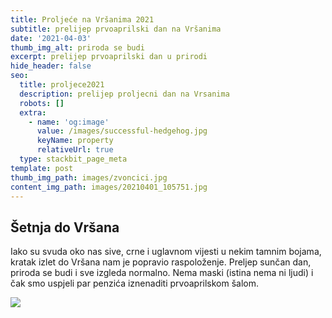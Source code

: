 ```yaml
---
title: Proljeće na Vršanima 2021
subtitle: prelijep prvoaprilski dan na Vršanima
date: '2021-04-03'
thumb_img_alt: priroda se budi
excerpt: prelijep prvoaprilski dan u prirodi
hide_header: false
seo:
  title: proljece2021
  description: prelijep proljecni dan na Vrsanima
  robots: []
  extra:
    - name: 'og:image'
      value: /images/successful-hedgehog.jpg
      keyName: property
      relativeUrl: true
  type: stackbit_page_meta
template: post
thumb_img_path: images/zvoncici.jpg
content_img_path: images/20210401_105751.jpg
---
```

## Šetnja do Vršana

Iako su svuda oko nas sive, crne i uglavnom vijesti u nekim tamnim bojama, kratak izlet do Vršana nam je popravio raspoloženje. Preljep sunčan dan, priroda se budi i sve izgleda normalno. Nema maski (istina nema ni ljudi) i čak smo uspjeli par penzića iznenaditi prvoaprilskom šalom.

![](/images/robust-saturn.jpg)
